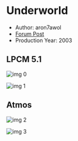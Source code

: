 # Underworld

* Author: aron7awol
* [Forum Post](https://www.avsforum.com/threads/bass-eq-for-filtered-movies.2995212/post-56817980)
* Production Year: 2003

## LPCM 5.1

![img 0](https://i.imgur.com/zGHOUC5.jpg)

![img 1](https://i.imgur.com/CZslvn6.png)

## Atmos

![img 2](https://i.imgur.com/K6niPg9.jpg)

![img 3](https://i.imgur.com/iSYUJcB.jpg)

